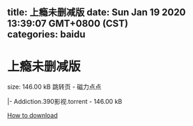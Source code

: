 
title: 上瘾未删减版
date: Sun Jan 19 2020 13:39:07 GMT+0800 (CST)    
categories: baidu
---

# 上瘾未删减版
size: 146.00 kB
 跳转页 - 磁力点点
 
|- Addiction.390影视.torrent - 146.00 kB

[How to download](https://bpcam.bemobtrk.com/go/2ceec3aa-1ca2-46d6-b9ff-aaa5c184517c?jno=4255)